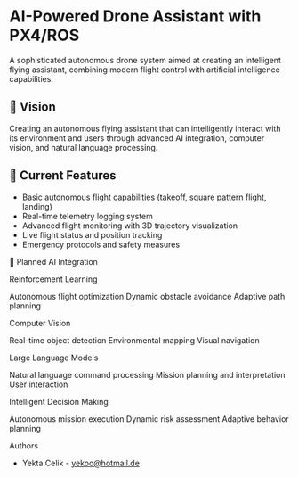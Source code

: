# AI-Powered Drone Assistant with PX4/ROS

A sophisticated autonomous drone system aimed at creating an intelligent flying assistant, combining modern flight control with artificial intelligence capabilities.

## 🎯 Vision
Creating an autonomous flying assistant that can intelligently interact with its environment and users through advanced AI integration, computer vision, and natural language processing.

## 🚀 Current Features

- Basic autonomous flight capabilities (takeoff, square pattern flight, landing)
- Real-time telemetry logging system
- Advanced flight monitoring with 3D trajectory visualization
- Live flight status and position tracking
- Emergency protocols and safety measures



🎯 Planned AI Integration

Reinforcement Learning

Autonomous flight optimization
Dynamic obstacle avoidance
Adaptive path planning


Computer Vision

Real-time object detection
Environmental mapping
Visual navigation


Large Language Models

Natural language command processing
Mission planning and interpretation
User interaction


Intelligent Decision Making

Autonomous mission execution
Dynamic risk assessment
Adaptive behavior planning


Authors
- Yekta Celik - yekoo@hotmail.de

